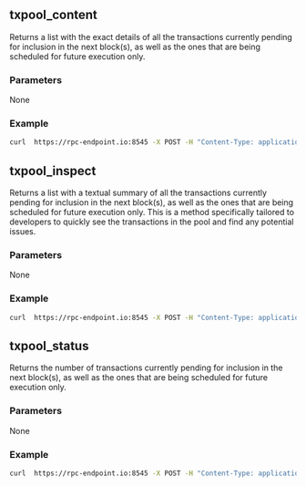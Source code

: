 ## txpool_content

Returns a list with the exact details of all the transactions currently pending for inclusion in the next block(s), as well as the ones that are being scheduled for future execution only.

### Parameters

None

### Example
````bash
curl  https://rpc-endpoint.io:8545 -X POST -H "Content-Type: application/json" --data '{"jsonrpc":"2.0","method":"txpool_content","params":[],"id":1}'
````

## txpool_inspect

Returns a list with a textual summary of all the transactions currently pending for inclusion in the next block(s), as well as the ones that are being scheduled for future execution only. This is a method specifically tailored to developers to quickly see the transactions in the pool and find any potential issues.

### Parameters

None

### Example

````bash
curl  https://rpc-endpoint.io:8545 -X POST -H "Content-Type: application/json" --data '{"jsonrpc":"2.0","method":"txpool_inspect","params":[],"id":1}'
````

## txpool_status

Returns the number of transactions currently pending for inclusion in the next block(s), as well as the ones that are being scheduled for future execution only.

### Parameters

None

### Example

````bash
curl  https://rpc-endpoint.io:8545 -X POST -H "Content-Type: application/json" --data '{"jsonrpc":"2.0","method":"txpool_status","params":[],"id":1}'
````
